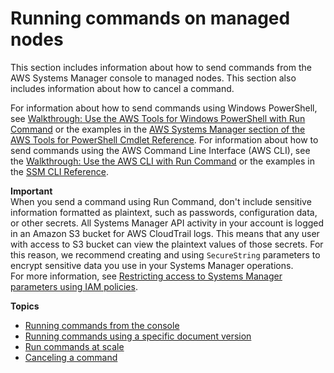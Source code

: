 # Running commands on managed nodes<a name="running-commands"></a>

This section includes information about how to send commands from the AWS Systems Manager console to managed nodes\. This section also includes information about how to cancel a command\.

For information about how to send commands using Windows PowerShell, see [Walkthrough: Use the AWS Tools for Windows PowerShell with Run Command](walkthrough-powershell.md) or the examples in the [AWS Systems Manager section of the AWS Tools for PowerShell Cmdlet Reference](https://docs.aws.amazon.com/powershell/latest/reference/items/AWS_Systems_Manager_cmdlets.html)\. For information about how to send commands using the AWS Command Line Interface \(AWS CLI\), see the [Walkthrough: Use the AWS CLI with Run Command](walkthrough-cli.md) or the examples in the [SSM CLI Reference](https://docs.aws.amazon.com/cli/latest/reference/ssm/)\.

**Important**  
When you send a command using Run Command, don't include sensitive information formatted as plaintext, such as passwords, configuration data, or other secrets\. All Systems Manager API activity in your account is logged in an Amazon S3 bucket for AWS CloudTrail logs\. This means that any user with access to S3 bucket can view the plaintext values of those secrets\. For this reason, we recommend creating and using `SecureString` parameters to encrypt sensitive data you use in your Systems Manager operations\.  
For more information, see [Restricting access to Systems Manager parameters using IAM policies](sysman-paramstore-access.md)\.

**Topics**
+ [Running commands from the console](running-commands-console.md)
+ [Running commands using a specific document version](run-command-version.md)
+ [Run commands at scale](send-commands-multiple.md)
+ [Canceling a command](cancel-run-command.md)